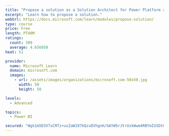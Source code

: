 ```yaml
---
title: "Propose a solution as a Solution Architect for Power Platform and Dynamics 365"
excerpt: "Learn how to propose a solution."
webUrl: https://docs.microsoft.com/learn/modules/propose-solution/
type: course
price: Free
length: PT40M
ratings:
  count: 309
  average: 4.656958
heat: 51

provider:
  name: Microsoft Learn
  domain: microsoft.com
  images:
    - url: /assets/images/organizations/microsoft.com-50x50.jpg
      width: 50
      height: 50

levels:
  - Advanced

topics:
  - Power BI

secured: "Wgk1m5D3V7xCM7z+usZaW197kQzxDVhgnH/GAYW5rJtrUskWwm4RBYmIUSDtGUhGzlQJRrv+gZMtQYxsx65jjfPIYgXl2+pxbSLuhduc5S+aObu0eSERRgWu4EJ4KIjoEc1NCbXOdD9QE5XI/B3K67MJAXEigkh7Xzdc37pKEuHTL7gJH0ErGPQRIODz+NJMAV9ueV5KRKIPQtuuD7ulmSKBoophIuO730D5d5dfM/Svl93srZvGOKijkqo0ZyuZYcOU1rImrzVpmgY1L8XSvZbB+X+fvTABtIP2NjefVYaitH41O2e21E4rlSy9s2dcxFscI7y4BhpHCS/Un8RT5dvRpjZ/yZeoFo/b/RHIR3OygAkvSsgabRtZ2EVQQNCmm0edyloLcuqweV/8/T4LMQtY3YQceQUAn7a5OI8Px+Y=;pkhVE/BRUXnZbZE0vjeeNg=="
---
```


